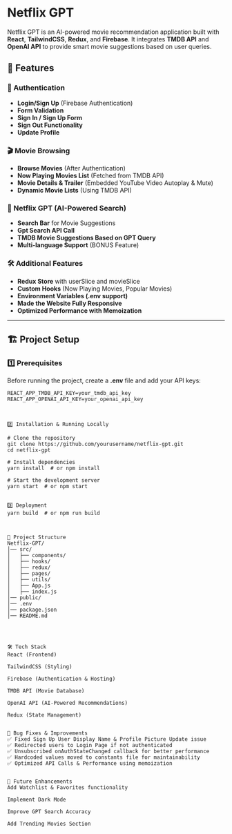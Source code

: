 # Netflix GPT

Netflix GPT is an AI-powered movie recommendation application built with **React**, **TailwindCSS**, **Redux**, and **Firebase**. It integrates **TMDB API** and **OpenAI API** to provide smart movie suggestions based on user queries.

## 🚀 Features

### 🔐 Authentication
- **Login/Sign Up** (Firebase Authentication)
- **Form Validation**
- **Sign In / Sign Up Form**
- **Sign Out Functionality**
- **Update Profile**

### 🎬 Movie Browsing
- **Browse Movies** (After Authentication)
- **Now Playing Movies List** (Fetched from TMDB API)
- **Movie Details & Trailer** (Embedded YouTube Video Autoplay & Mute)
- **Dynamic Movie Lists** (Using TMDB API)

### 🤖 Netflix GPT (AI-Powered Search)
- **Search Bar** for Movie Suggestions
- **Gpt Search API Call**
- **TMDB Movie Suggestions Based on GPT Query**
- **Multi-language Support** (BONUS Feature)

### 🛠️ Additional Features
- **Redux Store** with userSlice and movieSlice
- **Custom Hooks** (Now Playing Movies, Popular Movies)
- **Environment Variables (.env support)**
- **Made the Website Fully Responsive**
- **Optimized Performance with Memoization**

---

## 🏗️ Project Setup

### 1️⃣ Prerequisites
Before running the project, create a **.env** file and add your API keys:
```plaintext
REACT_APP_TMDB_API_KEY=your_tmdb_api_key
REACT_APP_OPENAI_API_KEY=your_openai_api_key



2️⃣ Installation & Running Locally

# Clone the repository
git clone https://github.com/yourusername/netflix-gpt.git
cd netflix-gpt

# Install dependencies
yarn install  # or npm install

# Start the development server
yarn start  # or npm start


3️⃣ Deployment
yarn build  # or npm run build



📂 Project Structure
Netflix-GPT/
│── src/
│   ├── components/
│   ├── hooks/
│   ├── redux/
│   ├── pages/
│   ├── utils/
│   ├── App.js
│   ├── index.js
│── public/
│── .env
│── package.json
│── README.md




🛠️ Tech Stack
React (Frontend)

TailwindCSS (Styling)

Firebase (Authentication & Hosting)

TMDB API (Movie Database)

OpenAI API (AI-Powered Recommendations)

Redux (State Management)


🐞 Bug Fixes & Improvements
✅ Fixed Sign Up User Display Name & Profile Picture Update issue
✅ Redirected users to Login Page if not authenticated
✅ Unsubscribed onAuthStateChanged callback for better performance
✅ Hardcoded values moved to constants file for maintainability
✅ Optimized API Calls & Performance using memoization


🚀 Future Enhancements
Add Watchlist & Favorites functionality

Implement Dark Mode

Improve GPT Search Accuracy

Add Trending Movies Section
